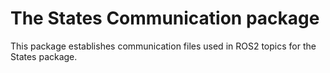 # The States Communication package

This package establishes communication files used in ROS2 topics for the States package.
